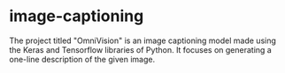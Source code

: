 # image-captioning
The project titled "OmniVision" is an image captioning model made using the Keras and Tensorflow libraries of Python. It focuses on generating a one-line description of the given image.
